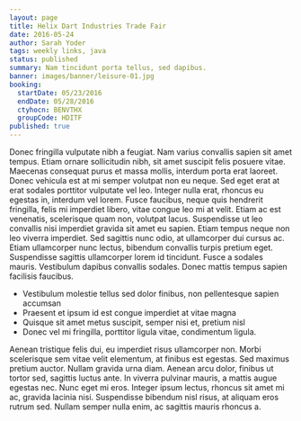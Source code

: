 ```yaml
---
layout: page
title: Helix Dart Industries Trade Fair
date: 2016-05-24
author: Sarah Yoder
tags: weekly links, java
status: published
summary: Nam tincidunt porta tellus, sed dapibus.
banner: images/banner/leisure-01.jpg
booking:
  startDate: 05/23/2016
  endDate: 05/28/2016
  ctyhocn: BENVTHX
  groupCode: HDITF
published: true
---
```

Donec fringilla vulputate nibh a feugiat. Nam varius convallis sapien sit amet tempus. Etiam ornare sollicitudin nibh, sit amet suscipit felis posuere vitae. Maecenas consequat purus et massa mollis, interdum porta erat laoreet. Donec vehicula est at mi semper volutpat non eu neque. Sed eget erat at erat sodales porttitor vulputate vel leo. Integer nulla erat, rhoncus eu egestas in, interdum vel lorem. Fusce faucibus, neque quis hendrerit fringilla, felis mi imperdiet libero, vitae congue leo mi at velit.
Etiam ac est venenatis, scelerisque quam non, volutpat lacus. Suspendisse ut leo convallis nisi imperdiet gravida sit amet eu sapien. Etiam tempus neque non leo viverra imperdiet. Sed sagittis nunc odio, at ullamcorper dui cursus ac. Etiam ullamcorper nunc lectus, bibendum convallis turpis pretium eget. Suspendisse sagittis ullamcorper lorem id tincidunt. Fusce a sodales mauris. Vestibulum dapibus convallis sodales. Donec mattis tempus sapien facilisis faucibus.

* Vestibulum molestie tellus sed dolor finibus, non pellentesque sapien accumsan
* Praesent et ipsum id est congue imperdiet at vitae magna
* Quisque sit amet metus suscipit, semper nisi et, pretium nisl
* Donec vel mi fringilla, porttitor ligula vitae, condimentum ligula.

Aenean tristique felis dui, eu imperdiet risus ullamcorper non. Morbi scelerisque sem vitae velit elementum, at finibus est egestas. Sed maximus pretium auctor. Nullam gravida urna diam. Aenean arcu dolor, finibus ut tortor sed, sagittis luctus ante. In viverra pulvinar mauris, a mattis augue egestas nec. Nunc eget mi eros. Integer ipsum lectus, rhoncus sit amet mi ac, gravida lacinia nisi. Suspendisse bibendum nisl risus, at aliquam eros rutrum sed. Nullam semper nulla enim, ac sagittis mauris rhoncus a.
